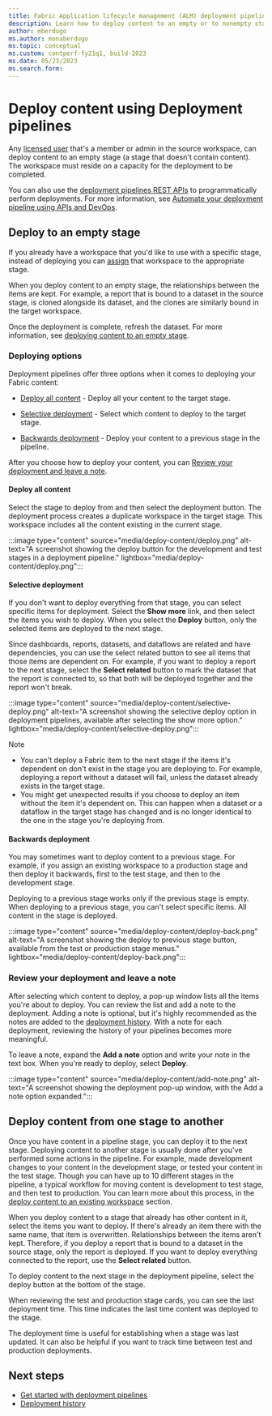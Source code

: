 ```yaml
---
title: Fabric Application lifecycle management (ALM) deployment pipelines deploy content
description: Learn how to deploy content to an empty or to nonempty stage using the Fabric Application lifecycle management (ALM) deployment pipeline tool.
author: mberdugo
ms.author: monaberdugo
ms.topic: conceptual
ms.custom: contperf-fy21q1, build-2023
ms.date: 05/23/2023
ms.search.form: 
---
```


# Deploy content using Deployment pipelines

Any [licensed user](../../enterprise/licenses.md) that's a member or admin in the source workspace, can deploy content to an empty stage (a stage that doesn't contain content). The workspace must reside on a capacity for the deployment to be completed.

You can also use the [deployment pipelines REST APIs](/rest/api/power-bi/pipelines) to programmatically perform deployments. For more information, see [Automate your deployment pipeline using APIs and DevOps](pipeline-automation.md).

## Deploy to an empty stage

If you already have a workspace that you'd like to use with a specific stage, instead of deploying you can [assign](assign-pipeline.md) that workspace to the appropriate stage.

When you deploy content to an empty stage, the relationships between the items are kept. For example, a report that is bound to a dataset in the source stage, is cloned alongside its dataset, and the clones are similarly bound in the target workspace.

Once the deployment is complete, refresh the dataset. For more information, see [deploying content to an empty stage](understand-the-deployment-process.md#deploy-content-to-an-empty-stage).

### Deploying options

Deployment pipelines offer three options when it comes to deploying your Fabric content:

* [Deploy all content](#deploy-all-content) - Deploy all your content to the target stage.

* [Selective deployment](#selective-deployment) - Select which content to deploy to the target stage.

* [Backwards deployment](#backwards-deployment) - Deploy your content to a previous stage in the pipeline.

After you choose how to deploy your content, you can [Review your deployment and leave a note](#review-your-deployment-and-leave-a-note).

#### Deploy all content

Select the stage to deploy from and then select the deployment button. The deployment process creates a duplicate workspace in the target stage. This workspace includes all the content existing in the current stage.

:::image type="content" source="media/deploy-content/deploy.png" alt-text="A screenshot showing the deploy button for the development and test stages in a deployment pipeline." lightbox="media/deploy-content/deploy.png":::

#### Selective deployment

If you don't want to deploy everything from that stage, you can select specific items for deployment. Select the **Show more** link, and then select the items you wish to deploy. When you select the **Deploy** button, only the selected items are deployed to the next stage.

Since dashboards, reports, datasets, and dataflows are related and have dependencies, you can use the select related button to see all items that those items are dependent on. For example, if you want to deploy a report to the next stage, select the **Select related** button to mark the dataset that the report is connected to, so that both will be deployed together and the report won't break.

:::image type="content" source="media/deploy-content/selective-deploy.png" alt-text="A screenshot showing the selective deploy option in deployment pipelines, available after selecting the show more option." lightbox="media/deploy-content/selective-deploy.png":::

>[!NOTE]
>
> * You can't deploy a Fabric item to the next stage if the items it's dependent on don't exist in the stage you are deploying to. For example, deploying a report without a dataset will fail, unless the dataset already exists in the target stage.
> * You might get unexpected results if you choose to deploy an item without the item it's dependent on. This can happen when a dataset or a dataflow in the target stage has changed and is no longer identical to the one in the stage you're deploying from.

#### Backwards deployment

You may sometimes want to deploy content to a previous stage. For example, if you assign an existing workspace to a production stage and then deploy it backwards, first to the test stage, and then to the development stage.

Deploying to a previous stage works only if the previous stage is empty. When deploying to a previous stage, you can't select specific items. All content in the stage is deployed.

:::image type="content" source="media/deploy-content/deploy-back.png" alt-text="A screenshot showing the deploy to previous stage button, available from the test or production stage menus." lightbox="media/deploy-content/deploy-back.png":::

### Review your deployment and leave a note

After selecting which content to deploy, a pop-up window lists all the items you're about to deploy. You can review the list and add a note to the deployment. Adding a note is optional, but it's highly recommended as the notes are added to the [deployment history](deployment-history.md). With a note for each deployment, reviewing the history of your pipelines becomes more meaningful.

To leave a note, expand the **Add a note** option and write your note in the text box. When you're ready to deploy, select **Deploy**.

:::image type="content" source="media/deploy-content/add-note.png" alt-text="A screenshot showing the deployment pop-up window, with the Add a note option expanded.":::

## Deploy content from one stage to another

Once you have content in a pipeline stage, you can deploy it to the next stage. Deploying content to another stage is usually done after you've performed some actions in the pipeline. For example, made development changes to your content in the development stage, or tested your content in the test stage. Though you can have up to 10 different stages in the pipeline, a typical workflow for moving content is development to test stage, and then test to production. You can learn more about this process, in the [deploy content to an existing workspace](understand-the-deployment-process.md#deploy-content-to-an-existing-workspace) section.

When you deploy content to a stage that already has other content in it, select the items you want to deploy. If there's already an item there with the same name, that item is overwritten. Relationships between the items aren't kept. Therefore, if you deploy a report that is bound to a dataset in the source stage, only the report is deployed. If you want to deploy everything connected to the report, use the **Select related** button.

To deploy content to the next stage in the deployment pipeline, select the deploy button at the bottom of the stage.

When reviewing the test and production stage cards, you can see the last deployment time. This time indicates the last time content was deployed to the stage.

The deployment time is useful for establishing when a stage was last updated. It can also be helpful if you want to track time between test and production deployments.

## Next steps

* [Get started with deployment pipelines](get-started-with-deployment-pipelines.md)
* [Deployment history](deployment-history.md)
